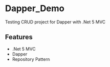 # Dapper_Demo
Testing CRUD project for Dapper with .Net 5 MVC
## Features
- .Net 5 MVC
- Dapper
- Repository Pattern


